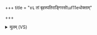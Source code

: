 +++
title = "४६ तां बृहस्पतिराङ्गिरसो\uf11eधोक्ताम्"

+++
<details><summary>मूलम् (VS)</summary>

तां बृह॒स्पति॑राङ्गिर॒सो᳡धो॒क्तां ब्रह्म॑ च॒ तप॑श्चाधोक्।  
</details>